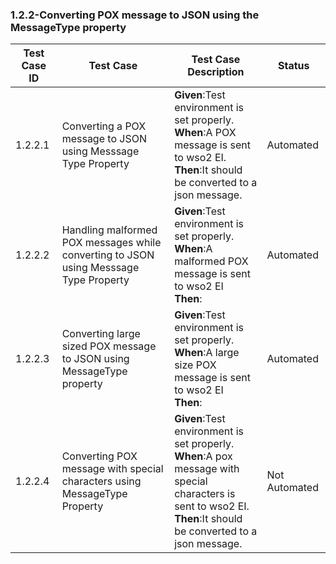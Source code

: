 ### 1.2.2-Converting POX message to JSON using the MessageType property


| Test Case ID| Test Case| Test Case Description| Status|
| ----------| --------| ----------| ------|
| 1.2.2.1| Converting a POX message to JSON using Messsage Type Property| **Given**:Test environment is set properly. </br> **When**:A POX message is sent to wso2 EI. </br> **Then**:It should be converted to a json message.| Automated|
| 1.2.2.2| Handling malformed POX messages while converting to JSON using Messsage Type Property| **Given**:Test environment is set properly. </br> **When**:A malformed POX message is sent to wso2 EI</br> **Then**:| Automated|
| 1.2.2.3| Converting large sized POX message to JSON using MessageType property| **Given**:Test environment is set properly. </br> **When**:A large size POX message is sent to wso2 EI</br> **Then**:| Automated|
| 1.2.2.4| Converting POX message with special characters using MessageType Property| **Given**:Test environment is set properly. </br> **When**:A pox message with special characters is sent to wso2 EI. </br> **Then**:It should be converted to a json message.| Not Automated|

